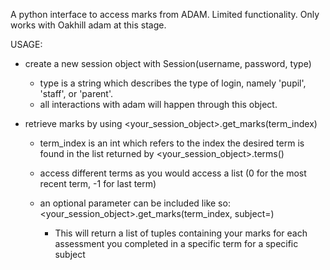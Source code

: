 A python interface to access marks from ADAM. Limited functionality.
Only works with Oakhill adam at this stage.

USAGE:

* create a new session object with Session(username, password, type)
    * type is a string which describes the type of login, namely 'pupil', 'staff', or 'parent'.
    * all interactions with adam will happen through this object.

* retrieve marks by using <your_session_object>.get_marks(term_index)
    * term_index is an int which refers to the index the desired term is found in the list returned by <your_session_object>.terms()
    * access different terms as you would access a list (0 for the most recent term, -1 for last term)

    * an optional <subject> parameter can be included like so: <your_session_object>.get_marks(term_index, subject=<string>)
        * This will return a list of tuples containing your marks for each assessment you completed in a specific term for a specific subject